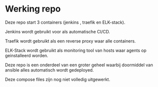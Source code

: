 # Werking repo
Deze repo start 3 containers (jenkins , traefik en ELK-stack).

Jenkins wordt gebruikt voor als automatische CI/CD.

Traefik wordt gebruikt als een reverse proxy waar alle containers.

ELK-Stack wordt gebruikt als monitoring tool van hosts waar agents op geinstalleerd worden.

Deze repo is een onderdeel van een groter geheel waarbij doormiddel van ansible alles automatisch wordt gedeployed.

Deze compose files zijn nog niet volledig uitgewerkt. 